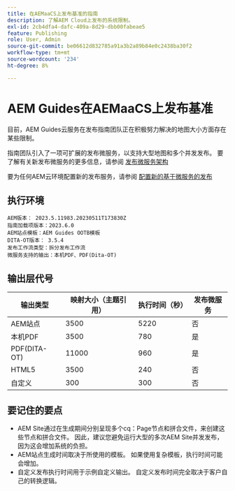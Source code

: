 ```yaml
---
title: 在AEMaaCS上发布基准的指南
description: 了解AEM Cloud上发布的系统限制。
exl-id: 2cb4dfa4-dafc-409a-8d29-dbb00fabeae5
feature: Publishing
role: User, Admin
source-git-commit: be06612d832785a91a3b2a89b84e0c2438ba30f2
workflow-type: tm+mt
source-wordcount: '234'
ht-degree: 8%

---
```


# AEM Guides在AEMaaCS上发布基准

目前，AEM Guides云服务在发布指南团队正在积极努力解决的地图大小方面存在某些限制。

指南团队引入了一项可扩展的发布微服务，以支持大型地图和多个并发发布。 要了解有关新发布微服务的更多信息，请参阅 [发布微服务架构](publish-microservice-architecture-and-performance.md)

要为任何AEM云环境配置新的发布服务，请参阅 [配置新的基于微服务的发布](configure-microservices.md)


## 执行环境

    AEM版本： 2023.5.11983.20230511T173830Z
    指南加载项版本：2023.6.0
    AEM站点模板：AEM Guides OOTB模板
    DITA-OT版本： 3.5.4
    发布工作流类型：拆分发布工作流
    微服务支持的输出：本机PDF、PDF(Dita-OT)

## 输出层代号

| 输出类型 | 映射大小（主题引用） | 执行时间（秒） | 发布微服务 |
|---------------|------------------------------|----------------------------|-----------------------|
| AEM站点 | 3500 | 5220 | 否 |
| 本机PDF | 3500 | 780 | 是 |
| PDF(DITA-OT) | 11000 | 960 | 是 |
| HTML5 | 3500 | 240 | 否 |
| 自定义 | 300 | 300 | 否 |

## 要记住的要点

- AEM Site通过在生成期间分别呈现多个cq：Page节点和拼合文件，来创建这些节点和拼合文件。 因此，建议您避免运行大型的多次AEM Site并发发布，因为这会增加系统的负担。
- AEM站点生成时间取决于所使用的模板。 如果使用复杂模板，执行时间可能会增加。
- 自定义发布执行时间用于示例自定义输出。 自定义发布时间完全取决于客户自己的转换逻辑。
